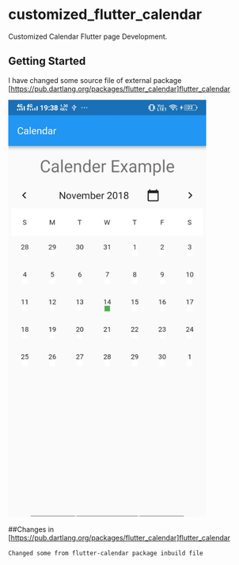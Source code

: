 # customized_flutter_calendar

Customized Calendar Flutter page Development.

## Getting Started

I have changed some source file of external package
[https://pub.dartlang.org/packages/flutter_calendar]flutter_calendar

<img src="screen.jpg" width="400">

##Changes in [https://pub.dartlang.org/packages/flutter_calendar]flutter_calendar

    Changed some from flutter-calendar package inbuild file

